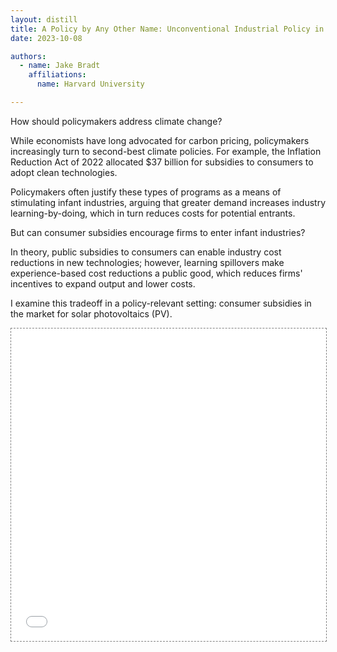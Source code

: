 ```yaml
---
layout: distill
title: A Policy by Any Other Name: Unconventional Industrial Policy in the US Residential Solar Industry
date: 2023-10-08

authors:
  - name: Jake Bradt
    affiliations:
      name: Harvard University

---
```


How should policymakers address climate change?

While economists have long advocated for carbon pricing, policymakers increasingly turn to second-best climate policies.  For example, the Inflation Reduction Act of 2022 allocated \$37 billion for subsidies to consumers to adopt clean technologies.

Policymakers often justify these types of programs as a means of stimulating infant industries, arguing that greater demand increases industry learning-by-doing, which in turn reduces costs for potential entrants. 

But can consumer subsidies encourage firms to enter infant industries? 

In theory, public subsidies to consumers can enable industry cost reductions in new technologies; however, learning spillovers make experience-based cost reductions a public good, which reduces firms' incentives to expand output and lower costs.

I examine this tradeoff in a policy-relevant setting: consumer subsidies in the market for solar photovoltaics (PV). 

<div class="l-page">
  <iframe src="{{ '/assets/plotly/p_mc_est.html' | relative_url }}" frameborder='0' scrolling='no' height="500px" width="100%" style="border: 1px dashed grey;"></iframe>
</div>